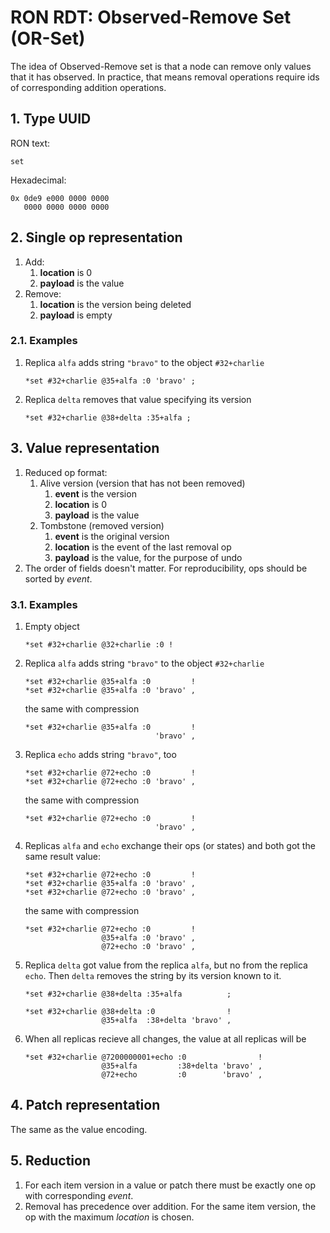 # RON RDT: Observed-Remove Set (OR-Set)

The idea of Observed-Remove set is that a node can remove only values that it
has observed.
In practice, that means removal operations require ids of corresponding addition
operations.

## 1. Type UUID

RON text:
```
set
```

Hexadecimal:
```
0x 0de9 e000 0000 0000
   0000 0000 0000 0000
```

## 2. Single op representation

1.  Add:
    1.  **location** is 0
    2.  **payload** is the value
2.  Remove:
    1.  **location** is the version being deleted
    2.  **payload** is empty

### 2.1. Examples

1.  Replica `alfa` adds string `"bravo"` to the object `#32+charlie`

        *set #32+charlie @35+alfa :0 'bravo' ;

2.  Replica `delta` removes that value specifying its version

        *set #32+charlie @38+delta :35+alfa ;

## 3. Value representation

1.  Reduced op format:
    1.  Alive version (version that has not been removed)
        1.  **event** is the version
        2.  **location** is 0
        3.  **payload** is the value
    2.  Tombstone (removed version)
        1.  **event** is the original version
        2.  **location** is the event of the last removal op
        3.  **payload** is the value, for the purpose of undo
2.  The order of fields doesn't matter.
    For reproducibility, ops should be sorted by *event*.

### 3.1. Examples

1.  Empty object

        *set #32+charlie @32+charlie :0 !

2.  Replica `alfa` adds string `"bravo"` to the object `#32+charlie`

        *set #32+charlie @35+alfa :0         !
        *set #32+charlie @35+alfa :0 'bravo' ,

    the same with compression

        *set #32+charlie @35+alfa :0         !
                                     'bravo' ,

3.  Replica `echo` adds string `"bravo"`, too

        *set #32+charlie @72+echo :0         !
        *set #32+charlie @72+echo :0 'bravo' ,

    the same with compression

        *set #32+charlie @72+echo :0         !
                                     'bravo' ,

4.  Replicas `alfa` and `echo` exchange their ops (or states) and both got the
    same result value:

        *set #32+charlie @72+echo :0         !
        *set #32+charlie @35+alfa :0 'bravo' ,
        *set #32+charlie @72+echo :0 'bravo' ,

    the same with compression

        *set #32+charlie @72+echo :0         !
                         @35+alfa :0 'bravo' ,
                         @72+echo :0 'bravo' ,

5.  Replica `delta` got value from the replica `alfa`, but no from the replica
    `echo`. Then `delta` removes the string by its version known to it.

        *set #32+charlie @38+delta :35+alfa          ;

        *set #32+charlie @38+delta :0                !
                         @35+alfa  :38+delta 'bravo' ,

6.  When all replicas recieve all changes, the value at all replicas will be

        *set #32+charlie @7200000001+echo :0                !
                         @35+alfa         :38+delta 'bravo' ,
                         @72+echo         :0        'bravo' ,

## 4. Patch representation

The same as the value encoding.

## 5. Reduction

1.  For each item version in a value or patch there must be exactly one op with
    corresponding *event*.
2.  Removal has precedence over addition.
    For the same item version, the op with the maximum *location* is chosen.
